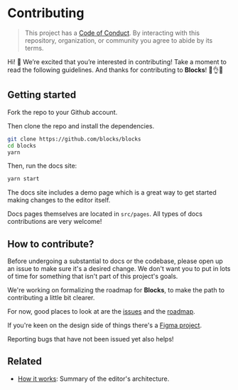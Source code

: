 # Contributing

> This project has a [Code of Conduct](./code-of-conduct.md).
> By interacting with this repository, organization, or community you agree to
> abide by its terms.

Hi!  👋
We’re excited that you’re interested in contributing!
Take a moment to read the following guidelines.
And thanks for contributing to **Blocks**!  👏👌✨

## Getting started

Fork the repo to your Github account.

Then clone the repo and install the dependencies.

```sh
git clone https://github.com/blocks/blocks
cd blocks
yarn
```

Then, run the docs site:

```sh
yarn start
```

The docs site includes a demo page which is a great way to get
started making changes to the editor itself.

Docs pages themselves are located in `src/pages`. All types of
docs contributions are very welcome!

## How to contribute?

Before undergoing a substantial to docs or the codebase, please
open up an issue to make sure it's a desired change. We don't want
you to put in lots of time for something that isn't part of this
project's goals.

We're working on formalizing the roadmap for **Blocks**, to make 
the path to contributing a little bit clearer. 

For now, good places to look at are the
[issues](https://github.com/blocks/blocks/issues) and the 
[roadmap](https://github.com/orgs/blocks/projects/1).

If you're keen on the design side of things there's a
[Figma project](https://www.figma.com/file/7CeIPXhJJudZvq5ofmfx5p/Blocks-UI).

Reporting bugs that have not been issued yet also helps!

## Related

- [How it works](https://blocks-ui.com/docs/advanced/how-it-works/): Summary of the editor's architecture.
